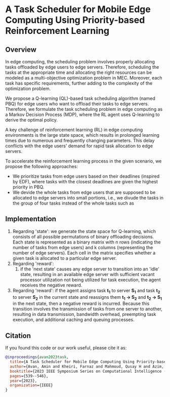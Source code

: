 # A Task Scheduler for Mobile Edge Computing Using Priority-based Reinforcement Learning

## Overview
In edge computing, the scheduling problem involves properly allocating tasks offloaded by edge users to edge servers. Therefore, scheduling the tasks at the appropriate time and allocating the right resources can be modeled as a multi-objective optimization problem in MEC. Moreover, each task has specific requirements, further adding to the complexity of the optimization problem.

We propose a Q-learning (QL)-based task scheduling algorithm (named PBQ) for edge users who want to offload their tasks to edge servers. Therefore, we formulate the task scheduling problem in edge computing as a Markov Decision Process (MDP), where the RL agent uses Q-learning to derive the optimal policy.

A key challenge of reinforcement learning (RL) in edge computing environments is the large state space, which results in prolonged learning times due to numerous and frequently changing parameters. This delay conflicts with the edge users' demand for rapid task allocation to edge servers.

To accelerate the reinforcement learning process in the given scenario, we propose the following approaches:
- We prioritize tasks from edge users based on their deadlines (inspired by EDF), where tasks with the closest deadlines are given the highest priority in PBQ.
- We devide the whole tasks from edge users that are supposed to be allocated to edge servers into small portions, i.e., we divude the tasks in the group of four tasks instead of the whole tasks such as  

## Implementation
1. Regarding 'state': we generate the state space for Q-learning, which consists of all possible permutations of binary offloading decisions. Each state is represented as a binary matrix with n rows (indicating the number of tasks from edge users) and k columns (representing the number of edge servers). Each cell in the matrix specifies whether a given task is allocated to a particular edge server.
2. Regarding 'reward':
   1. if the 'next state' causes any edge server to transition into an 'idle' state, resulting in an available edge server with sufficient vacant processor utilization not being utilized for task execution, the agent receives the negative reward.
3. Regarding 'reward': if the agent assigns task **t<sub>1</sub>** to server **S<sub>1</sub>** and task **t<sub>2</sub>** to server **S<sub>2</sub>** in the current state and reassigns them **t<sub>1</sub> -> S<sub>2</sub>** and **t<sub>2</sub> -> S<sub>1</sub>** in the next state, then a negative reward is incurred. Because this transition involves the transmission of tasks from one server to another, resulting in data transmission, bandwidth overhead, preempting task execution, and additional caching and queuing processes.

## Citation
If you found this code or our work useful, please cite it as:

```bibtex
@inproceedings{avan2023task,
  title={A Task Scheduler for Mobile Edge Computing Using Priority-based Reinforcement Learning},
  author={Avan, Amin and Kheiri, Farnaz and Mahmoud, Qusay H and Azim, Akramul and Makrehchi, Masoud and Rahnamayan, Shahryar},
  booktitle={2023 IEEE Symposium Series on Computational Intelligence (SSCI)},
  pages={539--546},
  year={2023},
  organization={IEEE}
}
```
